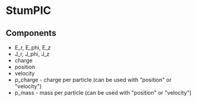 # StumPIC

## Components

- E_r, E_phi, E_z
- J_r, J_phi, J_z
- charge
- position
- velocity
- p_charge - charge per particle (can be used with "position" or "velocity")
- p_mass - mass per particle (can be used with "position" or "velocity")
